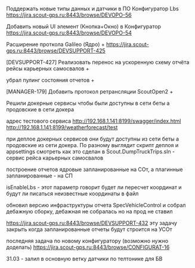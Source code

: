 Поддержать новые типы данных и датчики в ПО Конфигуратор Lbs
https://jira.scout-gps.ru:8443/browse/DEVOPO-56  

Добавить новый UI элемент (Кнопка+Окно) в Конфигуратор
https://jira.scout-gps.ru:8443/browse/DEVOPO-54

Расширение проткола Galileo (Ядро) + 
https://jira.scout-gps.ru:8443/browse/DEVSUPPORT-425

[DEVSUPPORT-427] Реализовать перенос на ускоренную схему отчёта рейсы карьерных самосвалов +

убрал пулинг состояния отчетов + 

[MANAGER-179] Добавить протокол ретрансляции ScoutOpen2 +


Решили докерные сервисы чтобы были доступны в сети беты а продовские в сети докера

адрес тестового сервиса
http://192.168.1.141:8199/swagger/index.html
http://192.168.1.141:8199/weatherforecast/test


при деплое докерных сервисов они будут доступны из сети беты а продовские из сети докера. По разному выглядит скрипт деплоя и appsettings смотреть как это сделан в Scout.DumpTruckTrips.sln - сервис рейса карьерных самосвалов


построение отчетов
ядровые запланированные на СОт, а плагинные запланированные - на СП


isEnableLbs - этот параметр говорит будет ли пересчет координат и будут ли писаться неизвестные координаты в файл

обновил версию инфраструктуры отчета SpecVehicleControl
и собрал дебажную сборку, дебажная не собралась
но на прод не ставил


https://jira.scout-gps.ru:8443/browse/DEVSUPPORT-432
эту задачу закрыть когда запланированные отчеты будут строится на УСОт

последняя задача по новому конфигуратору (возможно нужно доделать)
https://jira.scout-gps.ru:8443/browse/CONFIGURAT-16

31.03 - залил в основную ветку датчики по телтонике для БВ